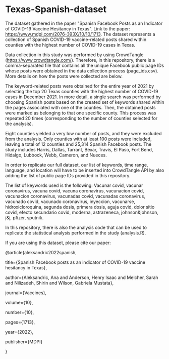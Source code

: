 # Texas-Spanish-dataset
The dataset gathered in the paper "Spanish Facebook Posts as an Indicator of COVID-19 Vaccine Hesitancy in Texas". Link to the paper: https://www.mdpi.com/2076-393X/10/10/1713.
The dataset represents a collection of Spanish COVID-19 vaccine-related posts shared within counties with the highest number of COVID-19 cases in Texas.

Data collection in this study was performed by using CrowdTangle (https://www.crowdtangle.com/). Therefore, in this repository, there is a comma-separated file that contains all the unique Facebook public page IDs whose posts were obtained in the data collection process (page_ids.csv). More details on how the posts were collected are below. 

The keyword-related posts were obtained for the entire year of 2021 by selecting the top 20 Texas counties with the highest number of COVID-19 cases in December 2021. In more detail, a single search was performed by choosing Spanish posts based on the created set of keywords shared within the pages associated with one of the counties. Then, the obtained posts were marked as belonging to that one specific county. This process was repeated 20 times (corresponding to the number of counties selected for the analysis).

Eight counties yielded a very low number of posts, and they were excluded from the analysis. Only counties with at least 100 posts were included, leaving a total of 12 counties and 25,314 Spanish Facebook posts. The study includes Harris, Dallas, Tarrant, Bexar, Travis, El Paso, Fort Bend, Hidalgo, Lubbock, Webb, Cameron, and Nueces.

In order to replicate our full dataset, our list of keywords, time range, language, and location will have to be inserted into CrowdTangle API by also adding the list of public page IDs provided in this repository.

The list of keywords used is the following: 
Vacunar covid, vacunar coronavirus, vacuna covid, vacuna coronavirus, vacunacion covid, vacunacion coronavirus, vacunadas covid, vacunadas coronavirus, vacunado covid, vacunado coronavirus, inyeccion, vacunarse, hidroxicloroquina, segunda dosis, primera dosis, aguja covid, dolor sitio covid, efecto secundario covid, moderna, astrazeneca, johnson&johnson, j&j, pfizer, sputnik.

In this repository, there is also the analysis code that can be used to replicate the statistical analysis performed in the study (analysis.R).

If you are using this dataset, please cite our paper:

@article{aleksandric2022spanish,

  title={Spanish Facebook posts as an indicator of COVID-19 vaccine hesitancy in Texas},
  
  author={Aleksandric, Ana and Anderson, Henry Isaac and Melcher, Sarah and Nilizadeh, Shirin and Wilson, Gabriela Mustata},
  
  journal={Vaccines},
  
  volume={10},
  
  number={10},
  
  pages={1713},
  
  year={2022},
  
  publisher={MDPI}
  
}




